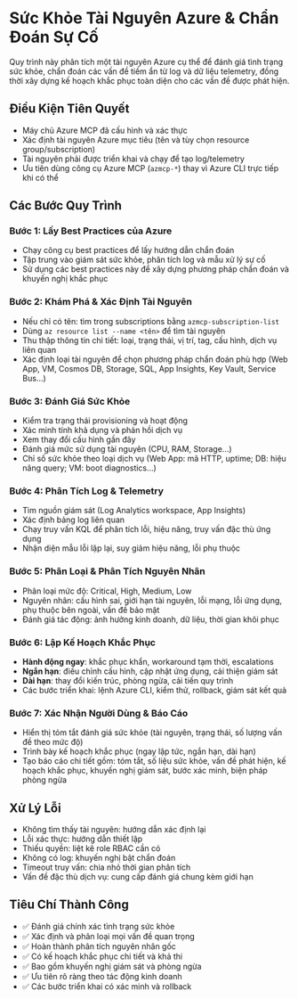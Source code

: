 # Sức Khỏe Tài Nguyên Azure & Chẩn Đoán Sự Cố

Quy trình này phân tích một tài nguyên Azure cụ thể để đánh giá tình trạng sức khỏe, chẩn đoán các vấn đề tiềm ẩn từ log và dữ liệu telemetry, đồng thời xây dựng kế hoạch khắc phục toàn diện cho các vấn đề được phát hiện.

## Điều Kiện Tiên Quyết
- Máy chủ Azure MCP đã cấu hình và xác thực
- Xác định tài nguyên Azure mục tiêu (tên và tùy chọn resource group/subscription)
- Tài nguyên phải được triển khai và chạy để tạo log/telemetry
- Ưu tiên dùng công cụ Azure MCP (`azmcp-*`) thay vì Azure CLI trực tiếp khi có thể

## Các Bước Quy Trình

### Bước 1: Lấy Best Practices của Azure
- Chạy công cụ best practices để lấy hướng dẫn chẩn đoán
- Tập trung vào giám sát sức khỏe, phân tích log và mẫu xử lý sự cố
- Sử dụng các best practices này để xây dựng phương pháp chẩn đoán và khuyến nghị khắc phục

### Bước 2: Khám Phá & Xác Định Tài Nguyên
- Nếu chỉ có tên: tìm trong subscriptions bằng `azmcp-subscription-list`
- Dùng `az resource list --name <tên>` để tìm tài nguyên
- Thu thập thông tin chi tiết: loại, trạng thái, vị trí, tag, cấu hình, dịch vụ liên quan
- Xác định loại tài nguyên để chọn phương pháp chẩn đoán phù hợp (Web App, VM, Cosmos DB, Storage, SQL, App Insights, Key Vault, Service Bus...)

### Bước 3: Đánh Giá Sức Khỏe
- Kiểm tra trạng thái provisioning và hoạt động
- Xác minh tính khả dụng và phản hồi dịch vụ
- Xem thay đổi cấu hình gần đây
- Đánh giá mức sử dụng tài nguyên (CPU, RAM, Storage...)
- Chỉ số sức khỏe theo loại dịch vụ (Web App: mã HTTP, uptime; DB: hiệu năng query; VM: boot diagnostics...)

### Bước 4: Phân Tích Log & Telemetry
- Tìm nguồn giám sát (Log Analytics workspace, App Insights)
- Xác định bảng log liên quan
- Chạy truy vấn KQL để phân tích lỗi, hiệu năng, truy vấn đặc thù ứng dụng
- Nhận diện mẫu lỗi lặp lại, suy giảm hiệu năng, lỗi phụ thuộc

### Bước 5: Phân Loại & Phân Tích Nguyên Nhân
- Phân loại mức độ: Critical, High, Medium, Low
- Nguyên nhân: cấu hình sai, giới hạn tài nguyên, lỗi mạng, lỗi ứng dụng, phụ thuộc bên ngoài, vấn đề bảo mật
- Đánh giá tác động: ảnh hưởng kinh doanh, dữ liệu, thời gian khôi phục

### Bước 6: Lập Kế Hoạch Khắc Phục
- **Hành động ngay**: khắc phục khẩn, workaround tạm thời, escalations
- **Ngắn hạn**: điều chỉnh cấu hình, cập nhật ứng dụng, cải thiện giám sát
- **Dài hạn**: thay đổi kiến trúc, phòng ngừa, cải tiến quy trình
- Các bước triển khai: lệnh Azure CLI, kiểm thử, rollback, giám sát kết quả

### Bước 7: Xác Nhận Người Dùng & Báo Cáo
- Hiển thị tóm tắt đánh giá sức khỏe (tài nguyên, trạng thái, số lượng vấn đề theo mức độ)
- Trình bày kế hoạch khắc phục (ngay lập tức, ngắn hạn, dài hạn)
- Tạo báo cáo chi tiết gồm: tóm tắt, số liệu sức khỏe, vấn đề phát hiện, kế hoạch khắc phục, khuyến nghị giám sát, bước xác minh, biện pháp phòng ngừa

## Xử Lý Lỗi
- Không tìm thấy tài nguyên: hướng dẫn xác định lại
- Lỗi xác thực: hướng dẫn thiết lập
- Thiếu quyền: liệt kê role RBAC cần có
- Không có log: khuyến nghị bật chẩn đoán
- Timeout truy vấn: chia nhỏ thời gian phân tích
- Vấn đề đặc thù dịch vụ: cung cấp đánh giá chung kèm giới hạn

## Tiêu Chí Thành Công
- ✅ Đánh giá chính xác tình trạng sức khỏe
- ✅ Xác định và phân loại mọi vấn đề quan trọng
- ✅ Hoàn thành phân tích nguyên nhân gốc
- ✅ Có kế hoạch khắc phục chi tiết và khả thi
- ✅ Bao gồm khuyến nghị giám sát và phòng ngừa
- ✅ Ưu tiên rõ ràng theo tác động kinh doanh
- ✅ Các bước triển khai có xác minh và rollback